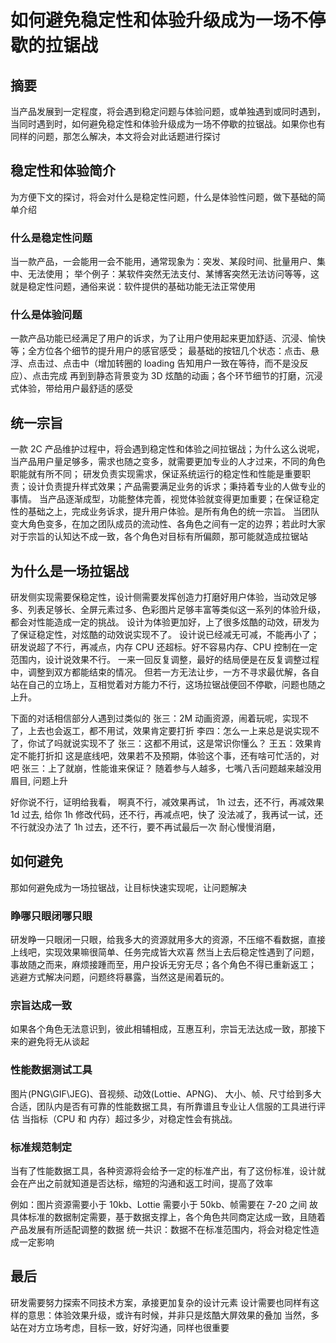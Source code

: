 # 如何避免稳定性和体验升级成为一场不停歇的拉锯战

## 摘要
当产品发展到一定程度，将会遇到稳定问题与体验问题，或单独遇到或同时遇到，当同时遇到时，如何避免稳定性和体验升级成为一场不停歇的拉锯战。如果你也有同样的问题，那怎么解决，本文将会对此话题进行探讨

## 稳定性和体验简介
为方便下文的探讨，将会对什么是稳定性问题，什么是体验性问题，做下基础的简单介绍

### 什么是稳定性问题
当一款产品，一会能用一会不能用，通常现象为：突发、某段时间、批量用户、集中、无法使用；
举个例子：某软件突然无法支付、某博客突然无法访问等等，这就是稳定性问题，通俗来说：软件提供的基础功能无法正常使用

### 什么是体验问题
一款产品功能已经满足了用户的诉求，为了让用户使用起来更加舒适、沉浸、愉快等；全方位各个细节的提升用户的感官感受；
最基础的按钮几个状态：点击、悬浮、点击过、点击中（增加转圈的 loading 告知用户一致在等待，而不是没反应）、点击完成
再到到静态背景变为 3D 炫酷的动画；各个环节细节的打磨，沉浸式体验，带给用户最舒适的感受

## 统一宗旨
一款 2C 产品维护过程中，将会遇到稳定性和体验之间拉锯战；为什么这么说呢，当产品用户量足够多，需求也随之变多，就需要更加专业的人才过来，不同的角色职能就有所不同；
研发负责实现需求，保证系统运行的稳定性和性能是重要职责；设计负责提升样式效果；产品需要满足业务的诉求；秉持着专业的人做专业的事情。
当产品逐渐成型，功能整体完善，视觉体验就变得更加重要；在保证稳定性的基础之上，完成业务诉求，提升用户体验。是所有角色的统一宗旨。
当团队变大角色变多，在加之团队成员的流动性、各角色之间有一定的边界；若此时大家对于宗旨的认知达不成一致，各个角色对目标有所偏颇，那可能就造成拉锯站

## 为什么是一场拉锯战
研发侧实现需要保稳定性，设计侧需要发挥创造力打磨好用户体验，当动效足够多、列表足够长、全屏元素过多、色彩图片足够丰富等类似这一系列的体验升级，都会对性能造成一定的挑战。
设计为体验更加好，上了很多炫酷的动效，研发为了保证稳定性，对炫酷的动效说实现不了。
设计说已经减无可减，不能再小了；研发说超了不行，再减点，内存 CPU 还超标。好不容易内存、CPU 控制在一定范围内，设计说效果不行。
一来一回反复调整，最好的结局便是在反复调整过程中，调整到双方都能结束的情况。
但若一方无法让步，一方不寻求最优解，各自站在自己的立场上，互相觉着对方能力不行，这场拉锯战便回不停歇，问题也随之上升。

下面的对话相信部分人遇到过类似的
张三：2M 动画资源，闹着玩呢，实现不了，上去也会返工，都不用试，效果肯定要打折
李四：怎么一上来总是说实现不了，你试了吗就说实现不了
张三：这都不用试，这是常识你懂么？
王五：效果肯定不能打折扣 这是底线吧，效果若不及预期，体验这个事，还有啥可忙活的，对吧
张三：上了就崩，性能谁来保证？
随着参与人越多，七嘴八舌问题越来越没用眉目, 问题上升

好你说不行，证明给我看，
啊真不行，减效果再试，
1h 过去，还不行，再减效果
1d 过去, 给你
1h 修改代码，还不行，再减点吧，快了
没法减了，我再试一试，还不行就没办法了
1h 过去，还不行，要不再试最后一次
耐心慢慢消磨，

## 如何避免
那如何避免成为一场拉锯战，让目标快速实现呢，让问题解决

### 睁哪只眼闭哪只眼
研发睁一只眼闭一只眼，给我多大的资源就用多大的资源，不压缩不看数据，直接上线吧，实现效果嘛很简单、任务完成皆大欢喜
然当上去后稳定性遇到了问题，事故随之而来，麻烦接踵而至，用户投诉无穷无尽；各个角色不得已重新返工；
逃避方式解决问题，问题终将暴露，当然这是闹着玩的。

### 宗旨达成一致
如果各个角色无法意识到，彼此相辅相成，互惠互利，宗旨无法达成一致，那接下来的避免将无从谈起

### 性能数据测试工具
图片(PNG\GIF\JEG)、音视频、动效(Lottie、APNG)、
大小、帧、尺寸给到多大合适，团队内是否有可靠的性能数据工具，有所靠谱且专业让人信服的工具进行评估
当指标（CPU 和 内存）超过多少，对稳定性会有挑战。

### 标准规范制定
当有了性能数据工具，各种资源将会给予一定的标准产出，有了这份标准，设计就会在产出之前就知道是否达标，缩短的沟通和返工时间，提高了效率

例如：图片资源需要小于 10kb、Lottie 需要小于 50kb、帧需要在 7-20 之间
故具体标准的数据制定需要，基于数据支撑上，各个角色共同商定达成一致，且随着产品发展有所适配调整的数据
统一共识：数据不在标准范围内，将会对稳定性造成一定影响

## 最后
研发需要努力探索不同技术方案，承接更加复杂的设计元素
设计需要也同样有这样的意思：体验效果升级，或许有时候，并非只是炫酷大屏效果的叠加
当然，多站在对方立场考虑，目标一致，好好沟通，同样也很重要